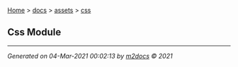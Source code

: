 [Home](../../index.md) > [docs](../../docs_index.md) > [assets](../assets_index.md) > [css](css_index.md)  

## Css Module


***

*Generated on 04-Mar-2021 00:02:13 by [m2docs](https://github.com/crgnam-research/m2docs) © 2021*